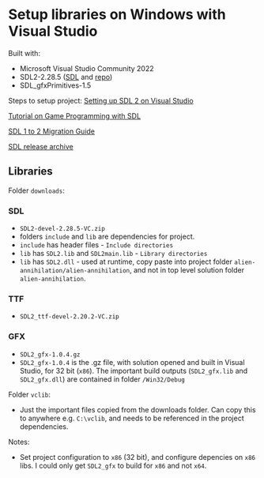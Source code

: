 # Setup libraries on Windows with Visual Studio

Built with:

- Microsoft Visual Studio Community 2022
- SDL2-2.28.5 ([SDL](https://www.libsdl.org) and [repo](https://github.com/libsdl-org/SDL))
- SDL_gfxPrimitives-1.5

Steps to setup project: [Setting up SDL 2 on Visual Studio](https://lazyfoo.net/tutorials/SDL/01_hello_SDL/windows/msvc2019/index.php)

[Tutorial on Game Programming with SDL](https://lazyfoo.net/tutorials/SDL)

[SDL 1 to 2 Migration Guide](https://wiki.libsdl.org/SDL2/MigrationGuide#Overview_of_new_features)

[SDL release archive](https://www.libsdl.org/release)

## Libraries

Folder `downloads`:

### SDL

- `SDL2-devel-2.28.5-VC.zip` 
- folders `include` and `lib` are dependencies for project.
- `include` has header files - `Include directories`
- `lib` has `SDL2.lib` and `SDL2main.lib` - `Library directories`
- `lib` has `SDL2.dll` - used at runtime, copy paste into project folder `alien-annihilation/alien-annihilation`, and not in top level solution folder `alien-annihilation`.

### TTF

- `SDL2_ttf-devel-2.20.2-VC.zip`

### GFX 

- `SDL2_gfx-1.0.4.gz`
- `SDL2_gfx-1.0.4` is the .gz file, with solution opened and built in Visual Studio, for 32 bit (`x86`). The important build outputs (`SDL2_gfx.lib` and `SDL2_gfx.dll`) are contained in folder `/Win32/Debug`

Folder `vclib`:

- Just the important files copied from the downloads folder. Can copy this to anywhere e.g. `C:\vclib`, and needs to be referenced in the project dependencies.

Notes:

- Set project configuration to `x86` (32 bit), and configure depencies on `x86` libs. I could only get `SDL2_gfx` to build for `x86` and not `x64`.

